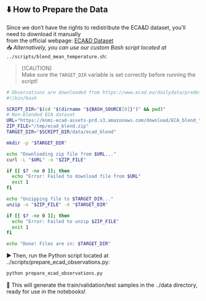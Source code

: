 ## ⬇️ How to Prepare the Data

Since we don’t have the rights to redistribute the ECA&D dataset, you’ll need to download it manually  
from the official webpage: [ECA&D Dataset](https://knmi-ecad-assets-prd.s3.amazonaws.com/download/ECA_blend_tg.zip)  
📥 *Alternatively, you can use our custom Bash script located at* `../scripts/blend_mean_temperature.sh`:

> [!CAUTION]\
> Make sure the `TARGET_DIR` variable is set correctly before running the script!


```bash
# Observations are downloaded from https://www.ecad.eu/dailydata/predefinedseries.php
#!/bin/bash

SCRIPT_DIR="$(cd "$(dirname "${BASH_SOURCE[0]}")" && pwd)"
# Non-blended ECA dataset
URL="https://knmi-ecad-assets-prd.s3.amazonaws.com/download/ECA_blend_tg.zip"
ZIP_FILE="/tmp/ecad_blend.zip"
TARGET_DIR="$SCRIPT_DIR/data/ecad_blend"

mkdir -p "$TARGET_DIR"

echo "Downloading zip file from $URL..."
curl -L "$URL" -o "$ZIP_FILE"

if [[ $? -ne 0 ]]; then
  echo "Error: Failed to download file from $URL"
  exit 1
fi

echo "Unzipping file to $TARGET_DIR..."
unzip -o "$ZIP_FILE" -d "$TARGET_DIR"

if [[ $? -ne 0 ]]; then
  echo "Error: Failed to unzip $ZIP_FILE"
  exit 1
fi

echo "Done! Files are in: $TARGET_DIR"
```

▶️ Then, run the Python script located at ../scripts/prepare_ecad_observations.py:

```python
python prepare_ecad_observations.py
```

📁 This will generate the train/validation/test samples in the ../data directory, ready for use in the notebooks!